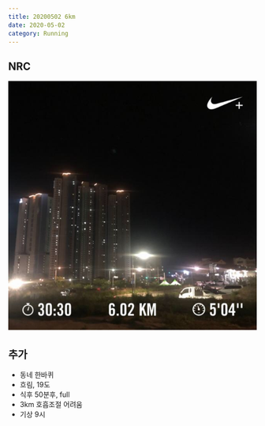 ```yaml
---
title: 20200502 6km 
date: 2020-05-02
category: Running
---
```


## NRC

![20200502](/img/running/20200502.jpg)

## 추가

*   동네 한바퀴
*   흐림, 19도
*   식후 50분후, full
*   3km 호흡조절 어려움
*   기상 9시
